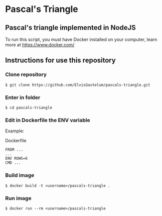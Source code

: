 # Pascal's Triangle
## Pascal's triangle implemented in NodeJS

To run this script, you must have Docker installed on your computer, learn more at https://www.docker.com/

## Instructions for use this repository
### Clone repository
```
$ git clone https://github.com/ElvisGastelum/pascals-triangle.git
```
### Enter in folder
```
$ cd pascals-triangle
```

### Edit in Dockerfile the ENV variable
Example:

Dockerfile
```
FROM ...
...
ENV ROWS=6
CMD ...
```

### Build image
```
$ docker build -t <username>/pascals-triangle .
```

### Run image
```
$ docker run --rm <username>/pascals-triangle
```

